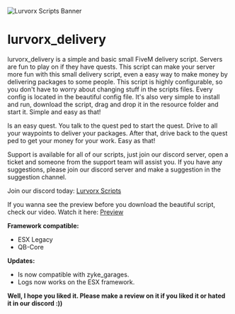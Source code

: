 ![Lurvorx Scripts Banner](https://cdn.discordapp.com/attachments/1185961261335331007/1270129449894940692/Lurvorx-Scripts-Banner2.jpg?ex=66b293ba&is=66b1423a&hm=877f2072649f49182e2eab0acce82cfaa7f391c5edba3e0d43955d532ded2e87&)
# lurvorx_delivery
lurvorx_delivery is a simple and basic small FiveM delivery script. Servers are fun to play on if they have quests. This script can make your server more fun with this small delivery script, even a easy way to make money by delivering packages to some people. This script is highly configurable, so you don't have to worry about changing stuff in the scripts files. Every config is located in the beautiful config file. It's also very simple to install and run, download the script, drag and drop it in the resource folder and start it. Simple and easy as that! 

Is an easy quest. You talk to the quest ped to start the quest. Drive to all your waypoints to deliver your packages. After that, drive back to the quest ped to get your money for your work. Easy as that!

Support is available for all of our scripts, just join our discord server, open a ticket and someone from the support team will assist you. If you have any suggestions, please join our discord server and make a suggestion in the suggestion channel.

Join our discord today: [Lurvorx Scripts](https://discord.gg/jJnE7yTYZW)

If you wanna see the preview before you download the beautiful script, check our video.
Watch it here: [Preview](https://youtu.be/rAB68Kdc0f8)

**Framework compatible:**
- ESX Legacy
- QB-Core

**Updates:**
- Is now compatible with zyke_garages.
- Logs now works on the ESX framework.

**Well, I hope you liked it. Please make a review on it if you liked it or hated it in our discord :))**
